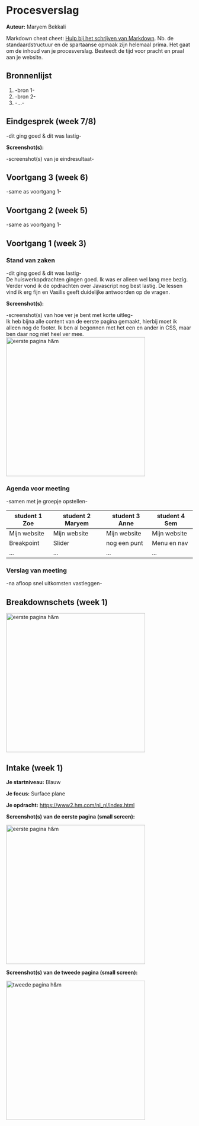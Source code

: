 # Procesverslag
**Auteur:** Maryem Bekkali

Markdown cheat cheet: [Hulp bij het schrijven van Markdown](https://github.com/adam-p/markdown-here/wiki/Markdown-Cheatsheet). Nb. de standaardstructuur en de spartaanse opmaak zijn helemaal prima. Het gaat om de inhoud van je procesverslag. Besteedt de tijd voor pracht en praal aan je website.



## Bronnenlijst
1. -bron 1-
2. -bron 2-
3. -...-



## Eindgesprek (week 7/8)

-dit ging goed & dit was lastig-

**Screenshot(s):**

-screenshot(s) van je eindresultaat-



## Voortgang 3 (week 6)

-same as voortgang 1-



## Voortgang 2 (week 5)

-same as voortgang 1-



## Voortgang 1 (week 3)

### Stand van zaken

-dit ging goed & dit was lastig-
<br>
De huiswerkopdrachten gingen goed. Ik was er alleen wel lang mee bezig. Verder vond ik de opdrachten over Javascript nog best lastig. De lessen vind ik erg fijn en Vasilis geeft duidelijke antwoorden op de vragen.

**Screenshot(s):**

-screenshot(s) van hoe ver je bent met korte uitleg-
<br>
Ik heb bijna alle content van de eerste pagina gemaakt, hierbij moet ik alleen nog de footer. Ik ben al begonnen met het een en ander in CSS, maar ben daar nog niet heel ver mee.
<br>
<img src="images/mijnwebsite.pdf" width="375px" alt="eerste pagina h&m">

### Agenda voor meeting

-samen met je groepje opstellen-

| student 1 Zoe     | student 2 Maryem         | student 3 Anne   | student 4 Sem       |
| ---            | ---                | ---          | ---              |
| Mijn website  | Mijn website  | Mijn website  | Mijn website  |
| Breakpoint | Slider | nog een punt | Menu en nav |
| ...            | ...                | ...          | ...              |

### Verslag van meeting

-na afloop snel uitkomsten vastleggen-



## Breakdownschets (week 1)

<img src="images/breakdownschets.jpg" width="375px" alt="eerste pagina h&m">



## Intake (week 1)

**Je startniveau:** Blauw

**Je focus:** Surface plane

**Je opdracht:** https://www2.hm.com/nl_nl/index.html

**Screenshot(s) van de eerste pagina (small screen):**

<img src="images/homepage.jpeg" width="375px" alt="eerste pagina h&m">

**Screenshot(s) van de tweede pagina (small screen):**

<img src="images/dresses.jpeg" width="375px" alt="tweede pagina h&m">
